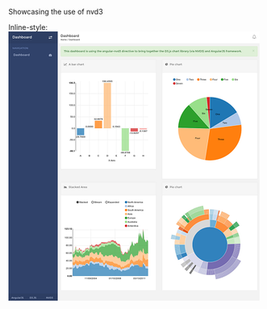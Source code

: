 Showcasing the use of nvd3

Inline-style: 
![alt text](src/img/nvd3-dash.png "Dashboard screenshot")

